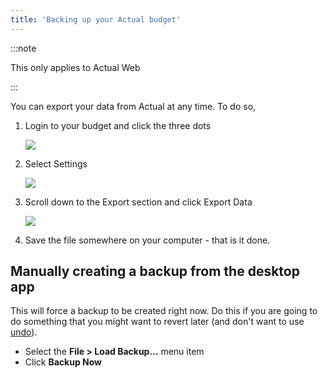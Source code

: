 ```yaml
---
title: 'Backing up your Actual budget'
---
```


:::note

This only applies to Actual Web

:::

You can export your data from Actual at any time. To do so,

1. Login to your budget and click the three dots

   ![](/img/actual-config-4.png)

2. Select Settings

   ![](/img/actual-config-5.png)

3. Scroll down to the Export section and click Export Data

   ![](/img/actual-config-6.png)

4. Save the file somewhere on your computer - that is it done.

## Manually creating a backup from the desktop app

This will force a backup to be created right now. Do this if you are going to do something that you might want to revert later (and don't want to use [undo](/Getting-Started/tipstricks/#undoredo)).

- Select the **File > Load Backup…** menu item
- Click **Backup Now**
